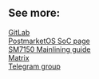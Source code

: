 ## See more:

[GitLab](https://gitlab.com/sm7150-mainline/linux)<br>
[PostmarketOS SoC page](https://wiki.postmarketos.org/wiki/Qualcomm_Snapdragon_730/730G/732G_(SM7150))<br>
[SM7150 Mainlining guide](https://wiki.postmarketos.org/wiki/SM7150_Mainlining)<br>
[Matrix](https://matrix.to/#/#sm7150-mainline:matrix.org)<br>
[Telegram group](https://t.me/sm7150_mainline)<br>
